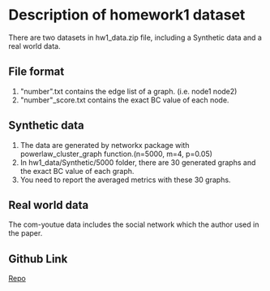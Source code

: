 # Description of homework1 dataset

There are two datasets in hw1_data.zip file, including a Synthetic data and a real world data.

## File format
1. "number".txt contains the edge list of a graph. (i.e. node1 node2)
2. "number"_score.txt contains the exact BC value of each node.

## Synthetic data
1. The data are generated by networkx package with  powerlaw_cluster_graph function.(n=5000, m=4, p=0.05)
2. In hw1_data/Synthetic/5000 folder, there are 30 generated graphs and the exact BC value of each graph.
3. You need to report the averaged metrics with these 30 graphs.

## Real world data
The com-youtue data includes the social network which the author used in the paper.

## Github Link
[Repo](https://github.com/FFrankyy/DrBC)
